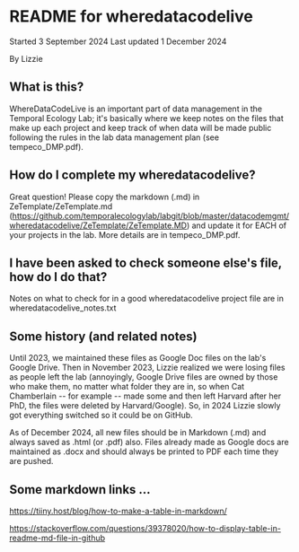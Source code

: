 # README for wheredatacodelive
Started 3 September 2024
Last updated 1 December 2024

By Lizzie

## What is this?
WhereDataCodeLive is an important part of data management in the Temporal Ecology Lab; it's basically where we keep notes on the files that make up each project and keep track of when data will be made public following the rules in the lab data management plan (see tempeco_DMP.pdf). 

## How do I complete my wheredatacodelive?
Great question! Please copy the markdown (.md) in ZeTemplate/ZeTemplate.md (https://github.com/temporalecologylab/labgit/blob/master/datacodemgmt/wheredatacodelive/ZeTemplate/ZeTemplate.MD) and update it for EACH of your projects in the lab. More details are in tempeco_DMP.pdf.

## I have been asked to check someone else's file, how do I do that?
Notes on what to check for in a good  wheredatacodelive project file are in wheredatacodelive_notes.txt

## Some history (and related notes)
Until 2023, we maintained these files as Google Doc files on the lab's Google Drive. Then in November 2023, Lizzie realized we were losing files as people left the lab (annoyingly, Google Drive files are owned by those who make them, no matter what folder they are in, so when Cat Chamberlain -- for example -- made some and then left Harvard after her PhD, the files were deleted by Harvard/Google). So, in 2024 Lizzie slowly got everything switched so it could be on GitHub. 

As of December 2024, all new files should be in Markdown (.md) and always saved as .html (or .pdf) also. Files already made as Google docs are maintained as .docx and should always be printed to PDF each time they are pushed. 

## Some markdown links ... 
https://tiiny.host/blog/how-to-make-a-table-in-markdown/

https://stackoverflow.com/questions/39378020/how-to-display-table-in-readme-md-file-in-github

